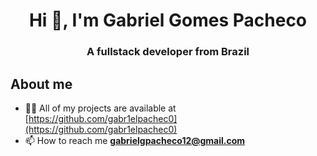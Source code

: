 <h1 align="center">Hi 👋, I'm Gabriel Gomes Pacheco</h1>
<h3 align="center">A fullstack developer from Brazil</h3>

## About me
- 👨‍💻 All of my projects are available at [https://github.com/gabr1elpachec0](https://github.com/gabr1elpachec0)
- 📫 How to reach me **gabrielgpacheco12@gmail.com**

